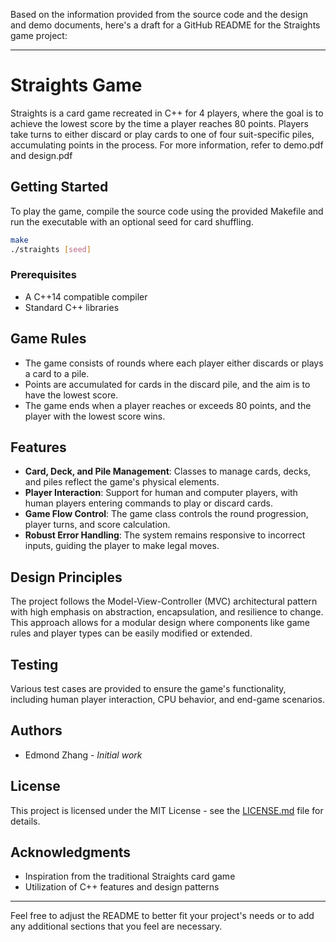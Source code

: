 Based on the information provided from the source code and the design and demo documents, here's a draft for a GitHub README for the Straights game project:

---

# Straights Game

Straights is a card game recreated in C++ for 4 players, where the goal is to achieve the lowest score by the time a player reaches 80 points. Players take turns to either discard or play cards to one of four suit-specific piles, accumulating points in the process. For more information, refer to demo.pdf and design.pdf

## Getting Started

To play the game, compile the source code using the provided Makefile and run the executable with an optional seed for card shuffling.

```bash
make
./straights [seed]
```

### Prerequisites

- A C++14 compatible compiler
- Standard C++ libraries

## Game Rules

- The game consists of rounds where each player either discards or plays a card to a pile.
- Points are accumulated for cards in the discard pile, and the aim is to have the lowest score.
- The game ends when a player reaches or exceeds 80 points, and the player with the lowest score wins.

## Features

- **Card, Deck, and Pile Management**: Classes to manage cards, decks, and piles reflect the game's physical elements.
- **Player Interaction**: Support for human and computer players, with human players entering commands to play or discard cards.
- **Game Flow Control**: The game class controls the round progression, player turns, and score calculation.
- **Robust Error Handling**: The system remains responsive to incorrect inputs, guiding the player to make legal moves.

## Design Principles

The project follows the Model-View-Controller (MVC) architectural pattern with high emphasis on abstraction, encapsulation, and resilience to change. This approach allows for a modular design where components like game rules and player types can be easily modified or extended.

## Testing

Various test cases are provided to ensure the game's functionality, including human player interaction, CPU behavior, and end-game scenarios.

## Authors

- Edmond Zhang - *Initial work*

## License

This project is licensed under the MIT License - see the [LICENSE.md](LICENSE.md) file for details.

## Acknowledgments

- Inspiration from the traditional Straights card game
- Utilization of C++ features and design patterns

---

Feel free to adjust the README to better fit your project's needs or to add any additional sections that you feel are necessary.
